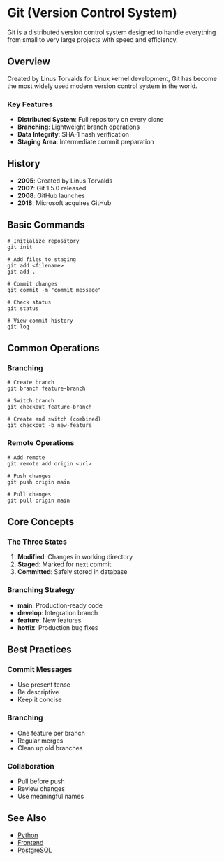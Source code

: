 # Git (Version Control System)

Git is a distributed version control system designed to handle everything from small to very large projects with speed and efficiency.

## Overview

Created by Linus Torvalds for Linux kernel development, Git has become the most widely used modern version control system in the world.

### Key Features

- **Distributed System**: Full repository on every clone
- **Branching**: Lightweight branch operations
- **Data Integrity**: SHA-1 hash verification
- **Staging Area**: Intermediate commit preparation

## History

- **2005**: Created by Linus Torvalds
- **2007**: Git 1.5.0 released
- **2008**: GitHub launches
- **2018**: Microsoft acquires GitHub

## Basic Commands

    # Initialize repository
    git init

    # Add files to staging
    git add <filename>
    git add .

    # Commit changes
    git commit -m "commit message"

    # Check status
    git status

    # View commit history
    git log

## Common Operations

### Branching

    # Create branch
    git branch feature-branch

    # Switch branch
    git checkout feature-branch

    # Create and switch (combined)
    git checkout -b new-feature

### Remote Operations

    # Add remote
    git remote add origin <url>

    # Push changes
    git push origin main

    # Pull changes
    git pull origin main

## Core Concepts

### The Three States
1. **Modified**: Changes in working directory
2. **Staged**: Marked for next commit
3. **Committed**: Safely stored in database

### Branching Strategy
- **main**: Production-ready code
- **develop**: Integration branch
- **feature**: New features
- **hotfix**: Production bug fixes

## Best Practices

### Commit Messages
- Use present tense
- Be descriptive
- Keep it concise

### Branching
- One feature per branch
- Regular merges
- Clean up old branches

### Collaboration
- Pull before push
- Review changes
- Use meaningful names

## See Also
- [Python](/wiki/Python)
- [Frontend](/wiki/Frontend)
- [PostgreSQL](/wiki/PostgreSQL)
